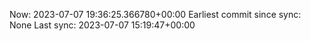 Now: 2023-07-07 19:36:25.366780+00:00 Earliest commit since sync: None Last sync: 2023-07-07 15:19:47+00:00
